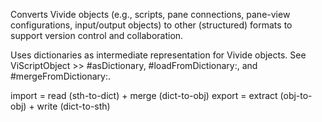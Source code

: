 Converts Vivide objects (e.g., scripts, pane connections, pane-view configurations, input/output objects) to other (structured) formats to support version control and collaboration.

Uses dictionaries as intermediate representation for Vivide objects. See ViScriptObject >> #asDictionary, #loadFromDictionary:, and #mergeFromDictionary:.

import = read (sth-to-dict) + merge (dict-to-obj)
export = extract (obj-to-obj) + write (dict-to-sth)